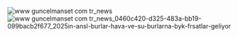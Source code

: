 ![www guncelmanset com tr_news](https://github.com/user-attachments/assets/cbe2f375-3525-455b-aba8-fd4ea92df918)
![www guncelmanset com tr_news_0460c420-d325-483a-bb19-099bacb2f677_2025in-ansl-burlar-hava-ve-su-burlarna-byk-frsatlar-geliyor](https://github.com/user-attachments/assets/2940193e-04f5-487f-ae89-a6c245ffe0ef)
